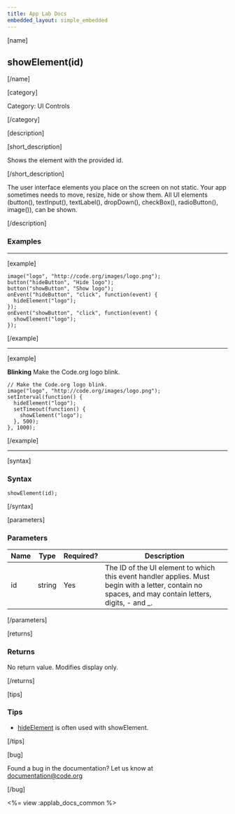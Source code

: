 ```yaml
---
title: App Lab Docs
embedded_layout: simple_embedded
---
```


[name]

## showElement(id)

[/name]

[category]

Category: UI Controls

[/category]

[description]

[short_description]

Shows the element with the provided id.

[/short_description]

The user interface elements you place on the screen on not static. Your app sometimes needs to move, resize, hide or show them. All UI elements (button(), textInput(), textLabel(), dropDown(), checkBox(), radioButton(), image()), can be shown.

[/description]

### Examples
____________________________________________________

[example]

```
image("logo", "http://code.org/images/logo.png");
button("hideButton", "Hide logo");
button("showButton", "Show logo");
onEvent("hideButton", "click", function(event) {
  hideElement("logo");
});
onEvent("showButton", "click", function(event) {
  showElement("logo");
});
```

[/example]

____________________________________________________

[example]

**Blinking** Make the Code.org logo blink.

```
// Make the Code.org logo blink.
image("logo", "http://code.org/images/logo.png");
setInterval(function() {
  hideElement("logo");
  setTimeout(function() {
    showElement("logo");
  }, 500);
}, 1000);
```

[/example]

____________________________________________________

[syntax]

### Syntax

```
showElement(id);
```

[/syntax]

[parameters]

### Parameters

| Name  | Type | Required? | Description |
|-----------------|------|-----------|-------------|
| id | string | Yes | The ID of the UI element to which this event handler applies. Must begin with a letter, contain no spaces, and may contain letters, digits, - and _. |

[/parameters]

[returns]

### Returns
No return value. Modifies display only.

[/returns]

[tips]

### Tips
- [hideElement](/applab/docs/hideElement) is often used with showElement.


[/tips]

[bug]

Found a bug in the documentation? Let us know at documentation@code.org

[/bug]

<%= view :applab_docs_common %>

